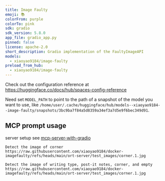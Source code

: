 ```yaml
---
title: Image Faulty
emoji: 📚
colorFrom: purple
colorTo: pink
sdk: gradio
sdk_version: 5.8.0
app_file: gradio_app.py
pinned: false
license: apache-2.0
short_description: Gradio implementation of the FaultyImageAPI
models:
  - xiaoyao9184/image-faulty
preload_from_hub:
  - xiaoyao9184/image-faulty
---
```


Check out the configuration reference at https://huggingface.co/docs/hub/spaces-config-reference

Need set `MODEL_PATH` to point to the path of a snapshot of the model you want to use, like `/home/user/.cache/huggingface/hub/models--xiaoyao9184--image-faulty/snapshots/3bc9ba7f84a5d8359a34ef3a7d5e9f6bec349d91`.


## MCP prompt usage

server setup see [mcp-server-with-gradio](https://www.gradio.app/guides/building-mcp-server-with-gradio)

```prompt
Detect the image of corner https://raw.githubusercontent.com/xiaoyao9184/docker-imagefaulty/refs/heads/main/ort-server/test_images/corner.1.jpg
```

```prompt
Detect the image of writing type, post-it notes, corner, and empty https://raw.githubusercontent.com/xiaoyao9184/docker-imagefaulty/refs/heads/main/ort-server/test_images/corner.1.jpg
```

